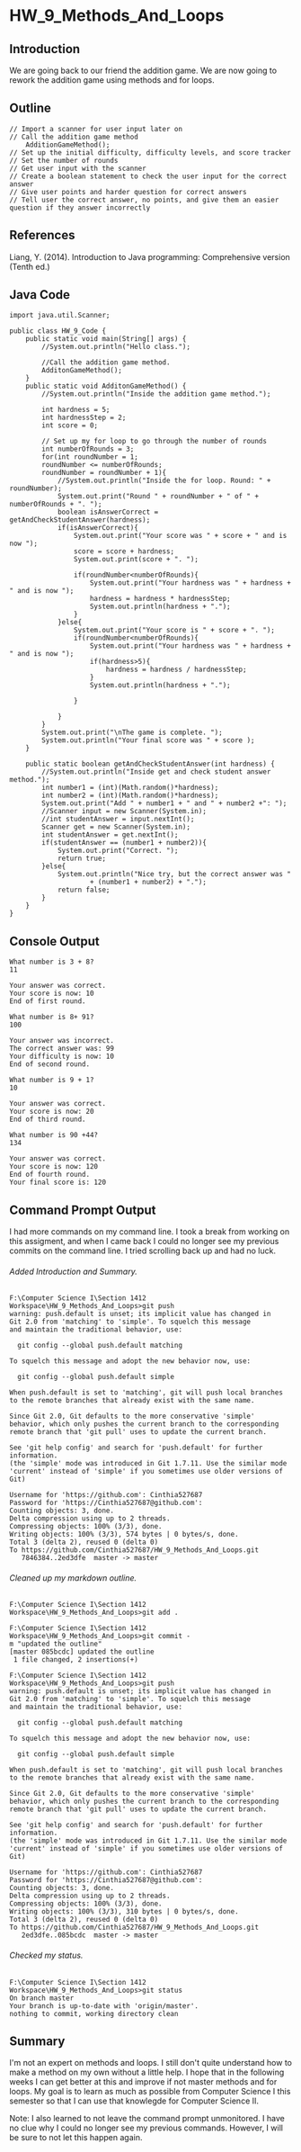 # HW_9_Methods_And_Loops 

## Introduction

We are going back to our friend the addition game.
We are now going to rework the addition game using methods and for loops.

## Outline

```
// Import a scanner for user input later on
// Call the addition game method
	AdditionGameMethod();
// Set up the initial difficulty, difficulty levels, and score tracker
// Set the number of rounds
// Get user input with the scanner
// Create a boolean statement to check the user input for the correct answer
// Give user points and harder question for correct answers
// Tell user the correct answer, no points, and give them an easier question if they answer incorrectly
```

## References

Liang, Y. (2014). Introduction to Java programming: Comprehensive version (Tenth ed.)

## Java Code

```
import java.util.Scanner;

public class HW_9_Code {
	public static void main(String[] args) {
		//System.out.println("Hello class.");
		
		//Call the addition game method.
		AdditonGameMethod();
	}
	public static void AdditonGameMethod() {
		//System.out.println("Inside the addition game method.");
		
		int hardness = 5;
		int hardnessStep = 2;
		int score = 0;
		
		// Set up my for loop to go through the number of rounds
		int numberOfRounds = 3;
		for(int roundNumber = 1; 
		roundNumber <= numberOfRounds;  
		roundNumber = roundNumber + 1){
			//System.out.println("Inside the for loop. Round: " + roundNumber);
			System.out.print("Round " + roundNumber + " of " + numberOfRounds + ". ");
			boolean isAnswerCorrect = getAndCheckStudentAnswer(hardness);
			if(isAnswerCorrect){
				System.out.print("Your score was " + score + " and is now ");
				score = score + hardness;
				System.out.print(score + ". ");
				
				if(roundNumber<numberOfRounds){
					System.out.print("Your hardness was " + hardness + " and is now ");
					hardness = hardness * hardnessStep;
					System.out.println(hardness + ".");
				}
			}else{
				System.out.print("Your score is " + score + ". ");
				if(roundNumber<numberOfRounds){
					System.out.print("Your hardness was " + hardness + " and is now ");
					if(hardness>5){
						hardness = hardness / hardnessStep;
					}
					System.out.println(hardness + ".");
					
				}
				
			}
		}
		System.out.print("\nThe game is complete. ");
		System.out.println("Your final score was " + score );
	}
	
	public static boolean getAndCheckStudentAnswer(int hardness) {
		//System.out.println("Inside get and check student answer method.");
		int number1 = (int)(Math.random()*hardness);
		int number2 = (int)(Math.random()*hardness);
		System.out.print("Add " + number1 + " and " + number2 +": ");
		//Scanner input = new Scanner(System.in);
		//int studentAnswer = input.nextInt();
		Scanner get = new Scanner(System.in);
		int studentAnswer = get.nextInt();
		if(studentAnswer == (number1 + number2)){
			System.out.print("Correct. ");
			return true;
		}else{
			System.out.println("Nice try, but the correct answer was " 
					+ (number1 + number2) + ".");
			return false;
		}
	}
}
```

## Console Output


```
What number is 3 + 8?
11

Your answer was correct.
Your score is now: 10
End of first round.

What number is 8+ 91?
100

Your answer was incorrect.
The correct answer was: 99
Your difficulty is now: 10
End of second round.

What number is 9 + 1?
10

Your answer was correct.
Your score is now: 20
End of third round.

What number is 90 +44?
134

Your answer was correct.
Your score is now: 120
End of fourth round.
Your final score is: 120

```

## Command Prompt Output

I had more commands on my command line.
I took a break from working on this assigment, and when I came back I could no longer see my previous commits on the command line.
I tried scrolling back up and had no luck.

###### Added Introduction and Summary.

```
F:\Computer Science I\Section 1412 Workspace\HW_9_Methods_And_Loops>git push
warning: push.default is unset; its implicit value has changed in
Git 2.0 from 'matching' to 'simple'. To squelch this message
and maintain the traditional behavior, use:

  git config --global push.default matching

To squelch this message and adopt the new behavior now, use:

  git config --global push.default simple

When push.default is set to 'matching', git will push local branches
to the remote branches that already exist with the same name.

Since Git 2.0, Git defaults to the more conservative 'simple'
behavior, which only pushes the current branch to the corresponding
remote branch that 'git pull' uses to update the current branch.

See 'git help config' and search for 'push.default' for further information.
(the 'simple' mode was introduced in Git 1.7.11. Use the similar mode
'current' instead of 'simple' if you sometimes use older versions of Git)

Username for 'https://github.com': Cinthia527687
Password for 'https://Cinthia527687@github.com':
Counting objects: 3, done.
Delta compression using up to 2 threads.
Compressing objects: 100% (3/3), done.
Writing objects: 100% (3/3), 574 bytes | 0 bytes/s, done.
Total 3 (delta 2), reused 0 (delta 0)
To https://github.com/Cinthia527687/HW_9_Methods_And_Loops.git
   7846384..2ed3dfe  master -> master
```

###### Cleaned up my markdown outline.


```
F:\Computer Science I\Section 1412 Workspace\HW_9_Methods_And_Loops>git add .

F:\Computer Science I\Section 1412 Workspace\HW_9_Methods_And_Loops>git commit -
m "updated the outline"
[master 085bcdc] updated the outline
 1 file changed, 2 insertions(+)

F:\Computer Science I\Section 1412 Workspace\HW_9_Methods_And_Loops>git push
warning: push.default is unset; its implicit value has changed in
Git 2.0 from 'matching' to 'simple'. To squelch this message
and maintain the traditional behavior, use:

  git config --global push.default matching

To squelch this message and adopt the new behavior now, use:

  git config --global push.default simple

When push.default is set to 'matching', git will push local branches
to the remote branches that already exist with the same name.

Since Git 2.0, Git defaults to the more conservative 'simple'
behavior, which only pushes the current branch to the corresponding
remote branch that 'git pull' uses to update the current branch.

See 'git help config' and search for 'push.default' for further information.
(the 'simple' mode was introduced in Git 1.7.11. Use the similar mode
'current' instead of 'simple' if you sometimes use older versions of Git)

Username for 'https://github.com': Cinthia527687
Password for 'https://Cinthia527687@github.com':
Counting objects: 3, done.
Delta compression using up to 2 threads.
Compressing objects: 100% (3/3), done.
Writing objects: 100% (3/3), 310 bytes | 0 bytes/s, done.
Total 3 (delta 2), reused 0 (delta 0)
To https://github.com/Cinthia527687/HW_9_Methods_And_Loops.git
   2ed3dfe..085bcdc  master -> master
```

###### Checked my status.


```
F:\Computer Science I\Section 1412 Workspace\HW_9_Methods_And_Loops>git status
On branch master
Your branch is up-to-date with 'origin/master'.
nothing to commit, working directory clean
```

## Summary
I'm not an expert on methods and loops. I still don't quite understand how to make a method on my own without a little help.
I hope that in the following weeks I can get better at this and improve if not master methods and for loops.
My goal is to learn as much as possible from Computer Science I this semester so that I can use that knowlegde for Computer Science II.

Note: I also learned to not leave the command prompt unmonitored. I have no clue why I could no longer see my previous commands.
However, I will be sure to not let this happen again.